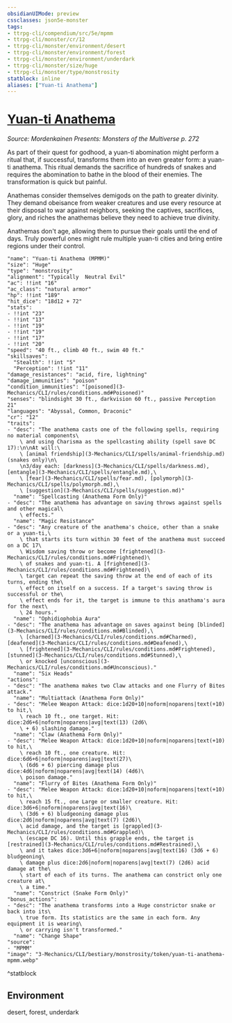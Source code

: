 ```yaml
---
obsidianUIMode: preview
cssclasses: json5e-monster
tags:
- ttrpg-cli/compendium/src/5e/mpmm
- ttrpg-cli/monster/cr/12
- ttrpg-cli/monster/environment/desert
- ttrpg-cli/monster/environment/forest
- ttrpg-cli/monster/environment/underdark
- ttrpg-cli/monster/size/huge
- ttrpg-cli/monster/type/monstrosity
statblock: inline
aliases: ["Yuan-ti Anathema"]
---
```

# [Yuan-ti Anathema](3-Mechanics\CLI\bestiary\monstrosity/yuan-ti-anathema-mpmm.md)
*Source: Mordenkainen Presents: Monsters of the Multiverse p. 272*  

As part of their quest for godhood, a yuan-ti abomination might perform a ritual that, if successful, transforms them into an even greater form: a yuan-ti anathema. This ritual demands the sacrifice of hundreds of snakes and requires the abomination to bathe in the blood of their enemies. The transformation is quick but painful.

Anathemas consider themselves demigods on the path to greater divinity. They demand obeisance from weaker creatures and use every resource at their disposal to war against neighbors, seeking the captives, sacrifices, glory, and riches the anathemas believe they need to achieve true divinity.

Anathemas don't age, allowing them to pursue their goals until the end of days. Truly powerful ones might rule multiple yuan-ti cities and bring entire regions under their control.

```statblock
"name": "Yuan-ti Anathema (MPMM)"
"size": "Huge"
"type": "monstrosity"
"alignment": "Typically  Neutral Evil"
"ac": !!int "16"
"ac_class": "natural armor"
"hp": !!int "189"
"hit_dice": "18d12 + 72"
"stats":
- !!int "23"
- !!int "13"
- !!int "19"
- !!int "19"
- !!int "17"
- !!int "20"
"speed": "40 ft., climb 40 ft., swim 40 ft."
"skillsaves":
  "Stealth": !!int "5"
  "Perception": !!int "11"
"damage_resistances": "acid, fire, lightning"
"damage_immunities": "poison"
"condition_immunities": "[poisoned](3-Mechanics/CLI/rules/conditions.md#Poisoned)"
"senses": "blindsight 30 ft., darkvision 60 ft., passive Perception 21"
"languages": "Abyssal, Common, Draconic"
"cr": "12"
"traits":
- "desc": "The anathema casts one of the following spells, requiring no material components\
    \ and using Charisma as the spellcasting ability (spell save DC 17):\n\nAt will:\
    \ [animal friendship](3-Mechanics/CLI/spells/animal-friendship.md) (snakes only)\n\
    \n3/day each: [darkness](3-Mechanics/CLI/spells/darkness.md), [entangle](3-Mechanics/CLI/spells/entangle.md),\
    \ [fear](3-Mechanics/CLI/spells/fear.md), [polymorph](3-Mechanics/CLI/spells/polymorph.md),\
    \ [suggestion](3-Mechanics/CLI/spells/suggestion.md)"
  "name": "Spellcasting (Anathema Form Only)"
- "desc": "The anathema has advantage on saving throws against spells and other magical\
    \ effects."
  "name": "Magic Resistance"
- "desc": "Any creature of the anathema's choice, other than a snake or a yuan-ti,\
    \ that starts its turn within 30 feet of the anathema must succeed on a DC 17\
    \ Wisdom saving throw or become [frightened](3-Mechanics/CLI/rules/conditions.md#Frightened)\
    \ of snakes and yuan-ti. A [frightened](3-Mechanics/CLI/rules/conditions.md#Frightened)\
    \ target can repeat the saving throw at the end of each of its turns, ending the\
    \ effect on itself on a success. If a target's saving throw is successful or the\
    \ effect ends for it, the target is immune to this anathama's aura for the next\
    \ 24 hours."
  "name": "Ophidiophobia Aura"
- "desc": "The anathema has advantage on saves against being [blinded](3-Mechanics/CLI/rules/conditions.md#Blinded),\
    \ [charmed](3-Mechanics/CLI/rules/conditions.md#Charmed), [deafened](3-Mechanics/CLI/rules/conditions.md#Deafened),\
    \ [frightened](3-Mechanics/CLI/rules/conditions.md#Frightened), [stunned](3-Mechanics/CLI/rules/conditions.md#Stunned),\
    \ or knocked [unconscious](3-Mechanics/CLI/rules/conditions.md#Unconscious)."
  "name": "Six Heads"
"actions":
- "desc": "The anathema makes two Claw attacks and one Flurry of Bites attack."
  "name": "Multiattack (Anathema Form Only)"
- "desc": "Melee Weapon Attack: dice:1d20+10|noform|noparens|text(+10) to hit,\
    \ reach 10 ft., one target. Hit: dice:2d6+6|noform|noparens|avg|text(13) (2d6\
    \ + 6) slashing damage."
  "name": "Claw (Anathema Form Only)"
- "desc": "Melee Weapon Attack: dice:1d20+10|noform|noparens|text(+10) to hit,\
    \ reach 10 ft., one creature. Hit: dice:6d6+6|noform|noparens|avg|text(27)\
    \ (6d6 + 6) piercing damage plus dice:4d6|noform|noparens|avg|text(14) (4d6)\
    \ poison damage."
  "name": "Flurry of Bites (Anathema Form Only)"
- "desc": "Melee Weapon Attack: dice:1d20+10|noform|noparens|text(+10) to hit,\
    \ reach 15 ft., one Large or smaller creature. Hit: dice:3d6+6|noform|noparens|avg|text(16)\
    \ (3d6 + 6) bludgeoning damage plus dice:2d6|noform|noparens|avg|text(7) (2d6)\
    \ acid damage, and the target is [grappled](3-Mechanics/CLI/rules/conditions.md#Grappled)\
    \ (escape DC 16). Until this grapple ends, the target is [restrained](3-Mechanics/CLI/rules/conditions.md#Restrained),\
    \ and it takes dice:3d6+6|noform|noparens|avg|text(16) (3d6 + 6) bludgeoning\
    \ damage plus dice:2d6|noform|noparens|avg|text(7) (2d6) acid damage at the\
    \ start of each of its turns. The anathema can constrict only one creature at\
    \ a time."
  "name": "Constrict (Snake Form Only)"
"bonus_actions":
- "desc": "The anathema transforms into a Huge constrictor snake or back into its\
    \ true form. Its statistics are the same in each form. Any equipment it is wearing\
    \ or carrying isn't transformed."
  "name": "Change Shape"
"source":
- "MPMM"
"image": "3-Mechanics/CLI/bestiary/monstrosity/token/yuan-ti-anathema-mpmm.webp"
```
^statblock

## Environment

desert, forest, underdark